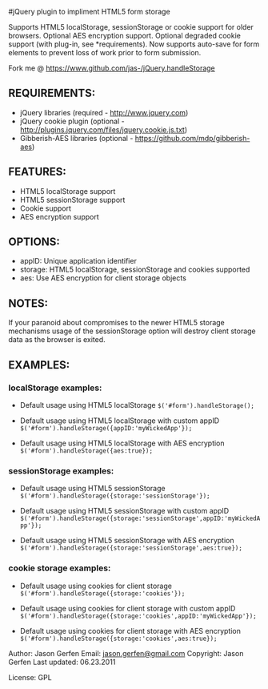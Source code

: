 
#jQuery plugin to impliment HTML5 form storage

Supports HTML5 localStorage, sessionStorage or cookie support
for older browsers. Optional AES encryption support. Optional
degraded cookie support (with plug-in, see *requirements). Now
supports auto-save for form elements to prevent loss of work
prior to form submission.

  Fork me @ https://www.github.com/jas-/jQuery.handleStorage

## REQUIREMENTS:
* jQuery libraries (required - http://www.jquery.com)
* jQuery cookie plugin (optional - http://plugins.jquery.com/files/jquery.cookie.js.txt)
* Gibberish-AES libraries (optional - https://github.com/mdp/gibberish-aes)


## FEATURES:
* HTML5 localStorage support
* HTML5 sessionStorage support
* Cookie support
* AES encryption support

## OPTIONS:
* appID:   Unique application identifier
* storage: HTML5 localStorage, sessionStorage and cookies supported
* aes:     Use AES encryption for client storage objects

## NOTES:
If your paranoid about compromises to the newer HTML5 storage mechanisms usage of the
sessionStorage option will destroy client storage data as the browser is exited.

## EXAMPLES:

### localStorage examples:
* Default usage using HTML5 localStorage
```$('#form').handleStorage();```

* Default usage using HTML5 localStorage with custom appID
```$('#form').handleStorage({appID:'myWickedApp'});```

* Default usage using HTML5 localStorage with AES encryption
```$('#form').handleStorage({aes:true});```

### sessionStorage examples:
* Default usage using HTML5 sessionStorage
```$('#form').handleStorage({storage:'sessionStorage'});```

* Default usage using HTML5 sessionStorage with custom appID
```$('#form').handleStorage({storage:'sessionStorage',appID:'myWickedApp'});```

* Default usage using HTML5 sessionStorage with AES encryption
```$('#form').handleStorage({storage:'sessionStorage',aes:true});```

### cookie storage examples:
* Default usage using cookies for client storage
```$('#form').handleStorage({storage:'cookies'});```

* Default usage using cookies for client storage with custom appID
```$('#form').handleStorage({storage:'cookies',appID:'myWickedApp'});```

* Default usage using cookies for client storage with AES encryption
```$('#form').handleStorage({storage:'cookies',aes:true});```

 Author: Jason Gerfen
 Email: jason.gerfen@gmail.com
 Copyright: Jason Gerfen
 Last updated: 06.23.2011

 License: GPL
